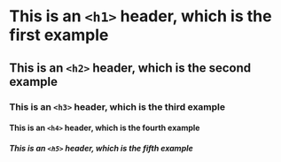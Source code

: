 # This is an `<h1>` header, which is the first example
## This is an `<h2>` header, which is the second example
### This is an `<h3>` header, which is the third example
#### This is an `<h4>` header, which is the fourth example
##### This is an `<h5>` header, which is the fifth example
